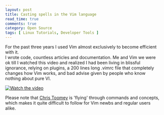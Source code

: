 ```yaml
---
layout: post
title: Casting spells in the Vim language
read_time: true  
comments: true
category: Open Source
tags: [ Linux Tutorials, Developer Tools ]
---
```


For the past three years I used Vim almost exclusively to become efficient with it.  
I wrote code, countless articles and documentation. Me and Vim we were ok till I watched this video and realized I had been living in blissful ignorance, relying on plugins, a 200 lines long .vimrc file that completely changes how Vim works, and bad advise given by people who know nothing about pure VI.

[![Watch the video](https://img.youtube.com/vi/wlR5gYd6um0/maxresdefault.jpg)](https://youtu.be/wlR5gYd6um0)

Please note that [Chris Toomey](https://ctoomey.com/) is 'flying' through commands and concepts, which makes it quite difficult to follow for Vim newbs and regular users alike.
